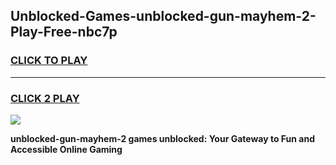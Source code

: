 
## Unblocked-Games-unblocked-gun-mayhem-2-Play-Free-nbc7p
<h3>
<a href="https://premium76.site?title=unblocked-gun-mayhem-2&ref=18A1">CLICK TO PLAY</a></h3>
<hr>

<h3>
<a href="https://premium76.site?title=unblocked-gun-mayhem-2&ref=18A1">CLICK 2 PLAY</a>
  
</h3>

<a href="https://premium76.site?title=unblocked-gun-mayhem-2&ref=18A1"><img src="https://clearcache.store/games.png"></a>


**unblocked-gun-mayhem-2 games unblocked: Your Gateway to Fun and Accessible Online Gaming**
